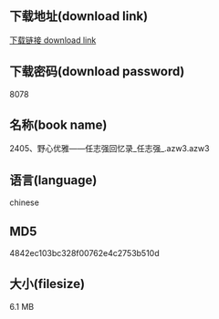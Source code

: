## 下载地址(download link)
[下载链接 download link](https://voluble-croquembouche-d321dc.netlify.app/?s=2405%E3%80%81%E9%87%8E%E5%BF%83%E4%BC%98%E9%9B%85%E2%80%94%E2%80%94%E4%BB%BB%E5%BF%97%E5%BC%BA%E5%9B%9E%E5%BF%86%E5%BD%95_%E4%BB%BB%E5%BF%97%E5%BC%BA_.azw3)

## 下载密码(download password)
8078

## 名称(book name)
2405、野心优雅——任志强回忆录_任志强_.azw3.azw3

## 语言(language)
chinese

## MD5
4842ec103bc328f00762e4c2753b510d

## 大小(filesize)
6.1 MB
